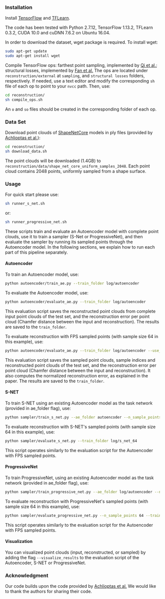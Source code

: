### Installation

Install <a href="https://www.tensorflow.org/get_started/os_setup" target="_blank">TensorFlow</a> and <a href="http://tflearn.org/installation" target="_blank">TFLearn</a>. 

The code has been tested with Python 2.7.12, TensorFlow 1.13.2, TFLearn 0.3.2, CUDA 10.0 and cuDNN 7.6.2 on Ubuntu 16.04.

In order to download the dataset, wget package is required. To install wget:
```bash
sudo apt-get update
sudo apt-get install wget
```

Compile TensorFlow ops: farthest point sampling, implemented by [Qi et al.](https://github.com/charlesq34/pointnet2); structural losses, implemented by [Fan et al.](https://github.com/fanhqme/PointSetGeneration) The ops are located under `reconstruction/external` at `sampling`, and `structural losses` folders, respectively. If needed, use a text editor and modify the corresponding `sh` file of each op to point to your `nvcc` path. Then, use:   
```bash
cd reconstruction/
sh compile_ops.sh
```

An `o` and `so` files should be created in the corresponding folder of each op. 

### Data Set
Download point clouds of <a href="https://www.shapenet.org/" target="_blank">ShapeNetCore</a> models in ply files (provided by <a href="https://github.com/optas/latent_3d_points" target="_blank">Achlioptas et al.</a>): 
```bash
cd reconstruction/
sh download_data.sh
```

The point clouds will be downloaded (1.4GB) to `reconstruction/data/shape_net_core_uniform_samples_2048`. Each point cloud contains 2048 points, uniformly sampled from a shape surface.

### Usage
For quick start please use:
```bash
sh runner_s_net.sh
```
or:
```bash
sh runner_progressive_net.sh
```

These scripts train and evaluate an Autoencoder model with complete point clouds, use it to train a sampler (S-Net or ProgressiveNet), and then evaluate the sampler by running its sampled points through the Autoencoder model. In the following sections, we explain how to run each part of this pipeline separately.

#### Autoencoder

To train an Autoencoder model, use:
```bash
python autoencoder/train_ae.py --train_folder log/autoencoder
```

To evaluate the Autoencoder model, use:
```bash
python autoencoder/evaluate_ae.py --train_folder log/autoencoder
```

This evaluation script saves the reconstructed point clouds from complete input point clouds of the test set, and the reconstruction error per point cloud (Chamfer distance between the input and reconstruction). The results are saved to the `train_folder`.

To evaluate reconstruction with FPS sampled points (with sample size 64 in this example), use:  
```bash
python autoencoder/evaluate_ae.py --train_folder log/autoencoder --use_fps 1 --n_sample_points 64
```

This evaluation script saves the sampled point clouds, sample indices and reconstructed point clouds of the test set, and the reconstruction error per point cloud (Chamfer distance between the input and reconstruction). It also computes the normalized reconstruction error, as explained in the paper. The results are saved to the `train_folder`.

#### S-NET
To train S-NET using an existing Autoencoder model as the task network (provided in ae_folder flag), use:
```bash
python sampler/train_s_net.py --ae_folder autoencoder --n_sample_points 64 --train_folder log/s_net_64
```

To evaluate reconstruction with S-NET's sampled points (with sample size 64 in this example), use:
```bash
python sampler/evaluate_s_net.py --train_folder log/s_net_64
```

This script operates similarly to the evaluation script for the Autoencoder with FPS sampled points.

#### ProgressiveNet
To train ProgressiveNet, using an existing Autoencoder model as the task network (provided in ae_folder flag), use:
```bash
python sampler/train_progressive_net.py --ae_folder log/autoencoder --n_sample_points 64 --train_folder log/progressive_net
```

To evaluate reconstruction with ProgressiveNet's sampled points (with sample size 64 in this example), use:
```bash
python sampler/evaluate_progressive_net.py --n_sample_points 64 --train_folder log/progressive_net
```

This script operates similarly to the evaluation script for the Autoencoder with FPS sampled points.

#### Visualization
You can visualized point clouds (input, reconstructed, or sampled) by adding the flag `--visualize_results` to the evaluation script of the Autoencoder, S-NET or ProgressiveNet.

### Acknowledgment
Our code builds upon the code provided by <a href="https://github.com/optas/latent_3d_points" target="_blank">Achlioptas et al.</a> We would like to thank the authors for sharing their code.
